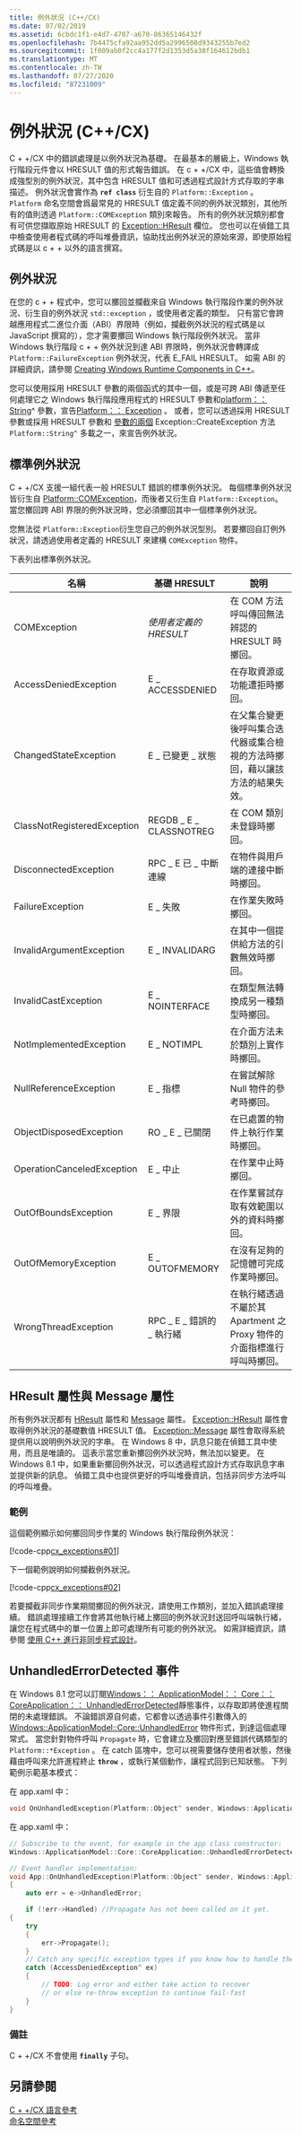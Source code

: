 ```yaml
---
title: 例外狀況 (C++/CX)
ms.date: 07/02/2019
ms.assetid: 6cbdc1f1-e4d7-4707-a670-86365146432f
ms.openlocfilehash: 7b4475cfa92aa952dd5a2996508d9343255b7ed2
ms.sourcegitcommit: 1f009ab0f2cc4a177f2d1353d5a38f164612bdb1
ms.translationtype: MT
ms.contentlocale: zh-TW
ms.lasthandoff: 07/27/2020
ms.locfileid: "87231009"
---
```

# <a name="exceptions-ccx"></a>例外狀況 (C++/CX)

C + +/CX 中的錯誤處理是以例外狀況為基礎。 在最基本的層級上，Windows 執行階段元件會以 HRESULT 值的形式報告錯誤。 在 c + +/CX 中，這些值會轉換成強型別的例外狀況，其中包含 HRESULT 值和可透過程式設計方式存取的字串描述。  例外狀況會實作為 **`ref class`** 衍生自的 `Platform::Exception` 。  `Platform` 命名空間會爲最常見的 HRESULT 值定義不同的例外狀況類別，其他所有的值則透過 `Platform::COMException` 類別來報告。 所有的例外狀況類別都會有可供您擷取原始 HRESULT 的 [Exception::HResult](platform-exception-class.md#hresult) 欄位。 您也可以在偵錯工具中檢查使用者程式碼的呼叫堆疊資訊，協助找出例外狀況的原始來源，即使原始程式碼是以 c + + 以外的語言撰寫。

## <a name="exceptions"></a>例外狀況

在您的 c + + 程式中，您可以擲回並攔截來自 Windows 執行階段作業的例外狀況、衍生自的例外狀況 `std::exception` ，或使用者定義的類型。 只有當它會跨越應用程式二進位介面（ABI）界限時（例如，攔截例外狀況的程式碼是以 JavaScript 撰寫的），您才需要擲回 Windows 執行階段例外狀況。 當非 Windows 執行階段 c + + 例外狀況到達 ABI 界限時，例外狀況會轉譯成 `Platform::FailureException` 例外狀況，代表 E_FAIL HRESULT。 如需 ABI 的詳細資訊，請參閱 [Creating Windows Runtime Components in C++](/windows/uwp/winrt-components/creating-windows-runtime-components-in-cpp)。

您可以使用採用 HRESULT 參數的兩個函式的其中一個，或是可跨 ABI 傳遞至任何處理它之 Windows 執行階段應用程式的 HRESULT 參數和[platform：： String](platform-string-class.md)^ 參數，宣告[Platform：： Exception](platform-exception-class.md) 。 或者，您可以透過採用 HRESULT 參數或採用 HRESULT 參數和 [參數的兩個](platform-exception-class.md#createexception) Exception::CreateException 方法 `Platform::String^` 多載之一，來宣告例外狀況。

## <a name="standard-exceptions"></a>標準例外狀況

C + +/CX 支援一組代表一般 HRESULT 錯誤的標準例外狀況。 每個標準例外狀況皆衍生自 [Platform::COMException](platform-comexception-class.md)，而後者又衍生自 `Platform::Exception`。 當您擲回跨 ABI 界限的例外狀況時，您必須擲回其中一個標準例外狀況。

您無法從 `Platform::Exception`衍生您自己的例外狀況型別。 若要擲回自訂例外狀況，請透過使用者定義的 HRESULT 來建構 `COMException` 物件。

下表列出標準例外狀況。

|名稱|基礎 HRESULT|說明|
|----------|------------------------|-----------------|
|COMException|*使用者定義的 HRESULT*|在 COM 方法呼叫傳回無法辨認的 HRESULT 時擲回。|
|AccessDeniedException|E \_ ACCESSDENIED|在存取資源或功能遭拒時擲回。|
|ChangedStateException|E \_ 已變更 \_ 狀態|在父集合變更後呼叫集合迭代器或集合檢視的方法時擲回，藉以讓該方法的結果失效。|
|ClassNotRegisteredException|REGDB \_ E \_ CLASSNOTREG|在 COM 類別未登錄時擲回。|
|DisconnectedException|RPC \_ E 已 \_ 中斷連線|在物件與用戶端的連接中斷時擲回。|
|FailureException|E \_ 失敗|在作業失敗時擲回。|
|InvalidArgumentException|E \_ INVALIDARG|在其中一個提供給方法的引數無效時擲回。|
|InvalidCastException|E \_ NOINTERFACE|在類型無法轉換成另一種類型時擲回。|
|NotImplementedException|E \_ NOTIMPL|在介面方法未於類別上實作時擲回。|
|NullReferenceException|E \_ 指標|在嘗試解除 Null 物件的參考時擲回。|
|ObjectDisposedException|RO \_ E \_ 已關閉|在已處置的物件上執行作業時擲回。|
|OperationCanceledException|E \_ 中止|在作業中止時擲回。|
|OutOfBoundsException|E \_ 界限|在作業嘗試存取有效範圍以外的資料時擲回。|
|OutOfMemoryException|E \_ OUTOFMEMORY|在沒有足夠的記憶體可完成作業時擲回。|
|WrongThreadException|RPC \_ E \_ 錯誤的 \_ 執行緒|在執行緒透過不屬於其 Apartment 之 Proxy 物件的介面指標進行呼叫時擲回。|

## <a name="hresult-and-message-properties"></a>HResult 屬性與 Message 屬性

所有例外狀況都有 [HResult](platform-comexception-class.md#hresult) 屬性和 [Message](platform-comexception-class.md#message) 屬性。 [Exception::HResult](platform-exception-class.md#hresult) 屬性會取得例外狀況的基礎數值 HRESULT 值。 [Exception::Message](platform-exception-class.md#message) 屬性會取得系統提供用以說明例外狀況的字串。 在 Windows 8 中，訊息只能在偵錯工具中使用，而且是唯讀的。 這表示當您重新擲回例外狀況時，無法加以變更。 在 Windows 8.1 中，如果重新擲回例外狀況，可以透過程式設計方式存取訊息字串並提供新的訊息。 偵錯工具中也提供更好的呼叫堆疊資訊，包括非同步方法呼叫的呼叫堆疊。

### <a name="examples"></a>範例

這個範例顯示如何擲回同步作業的 Windows 執行階段例外狀況：

[!code-cpp[cx_exceptions#01](codesnippet/CPP/exceptiontest/class1.cpp#01)]

下一個範例說明如何攔截例外狀況。

[!code-cpp[cx_exceptions#02](codesnippet/CPP/exceptiontest/class1.cpp#02)]

若要攔截非同步作業期間擲回的例外狀況，請使用工作類別，並加入錯誤處理接續。 錯誤處理接續工作會將其他執行緒上擲回的例外狀況封送回呼叫端執行緒，讓您在程式碼中的單一位置上即可處理所有可能的例外狀況。 如需詳細資訊，請參閱 [使用 C++ 進行非同步程式設計](/windows/uwp/threading-async/asynchronous-programming-in-cpp-universal-windows-platform-apps)。

## <a name="unhandlederrordetected-event"></a>UnhandledErrorDetected 事件

在 Windows 8.1 您可以訂閱[Windows：： ApplicationModel：： Core：： CoreApplication：： UnhandledErrorDetected](/uwp/api/windows.applicationmodel.core.icoreapplicationunhandlederror.unhandlederrordetected)靜態事件，以存取即將使進程關閉的未處理錯誤。 不論錯誤源自何處，它都會以透過事件引數傳入的 [Windows::ApplicationModel::Core::UnhandledError](/uwp/api/windows.applicationmodel.core.unhandlederror) 物件形式，到達這個處理常式。 當您針對物件呼叫 `Propagate` 時，它會建立及擲回對應至錯誤代碼類型的 `Platform::*Exception` 。 在 catch 區塊中，您可以視需要儲存使用者狀態，然後藉由呼叫來允許進程終止 **`throw`** ，或執行某個動作，讓程式回到已知狀態。 下列範例示範基本模式：

在 app.xaml 中：

```cpp
void OnUnhandledException(Platform::Object^ sender, Windows::ApplicationModel::Core::UnhandledErrorDetectedEventArgs^ e);
```

在 app.xaml 中：

```cpp
// Subscribe to the event, for example in the app class constructor:
Windows::ApplicationModel::Core::CoreApplication::UnhandledErrorDetected += ref new EventHandler<UnhandledErrorDetectedEventArgs^>(this, &App::OnUnhandledException);

// Event handler implementation:
void App::OnUnhandledException(Platform::Object^ sender, Windows::ApplicationModel::Core::UnhandledErrorDetectedEventArgs^ e)
{
    auto err = e->UnhandledError;

    if (!err->Handled) //Propagate has not been called on it yet.
{
    try
    {
        err->Propagate();
    }
    // Catch any specific exception types if you know how to handle them
    catch (AccessDeniedException^ ex)
    {
        // TODO: Log error and either take action to recover
        // or else re-throw exception to continue fail-fast
    }
}
```

### <a name="remarks"></a>備註

C + +/CX 不會使用 **`finally`** 子句。

## <a name="see-also"></a>另請參閱

[C + +/CX 語言參考](visual-c-language-reference-c-cx.md)<br/>
[命名空間參考](namespaces-reference-c-cx.md)
